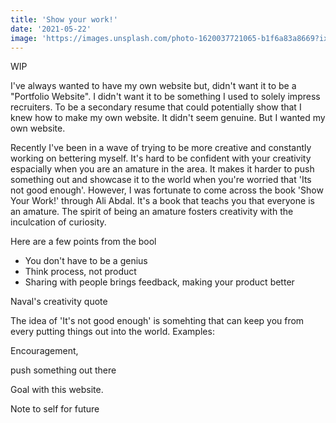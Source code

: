```yaml
---
title: 'Show your work!'
date: '2021-05-22'
image: 'https://images.unsplash.com/photo-1620037721065-b1f6a83a8669?ixlib=rb-1.2.1&ixid=MnwxMjA3fDB8MHxwaG90by1wYWdlfHx8fGVufDB8fHx8&auto=format&fit=crop&w=3634&q=80'
---
```


WIP

I've always wanted to have my own website but, didn't want it to be a "Portfolio Website". I didn't want it to be something I used to solely impress recruiters. To be a secondary resume that could potentially show that I knew how to make my own website. It didn't seem genuine. But I wanted my own website. 

Recently I've been in a wave of trying to be more creative and constantly working on bettering myself. It's hard to be confident with your creativity espacially when you are an amature in the area. It makes it harder to push something out and showcase it to the world when you're worried that 'Its not good enough'. However, I was fortunate to come across the book 'Show Your Work!' through Ali Abdal. It's a book that teachs you that everyone is an amature. The spirit of being an amature fosters creativity with the inculcation of curiosity. 

Here are a few points from the bool
- You don't have to be a genius
- Think process, not product
- Sharing with people brings feedback, making your product better

Naval's creativity quote

The idea of 'It's not good enough' is somehting that can keep you from every putting things out into the world. Examples: 

Encouragement, 

push something out there

Goal with this website.

Note to self for future